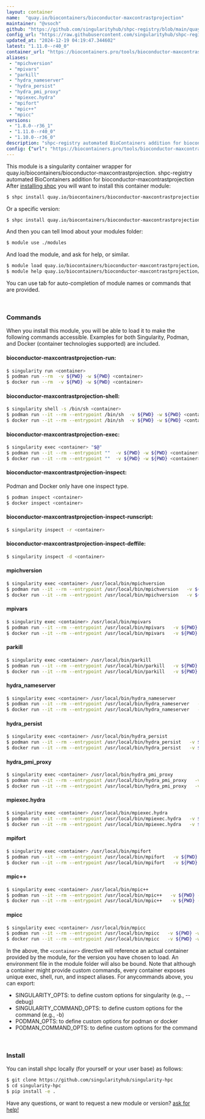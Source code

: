 ```yaml
---
layout: container
name:  "quay.io/biocontainers/bioconductor-maxcontrastprojection"
maintainer: "@vsoch"
github: "https://github.com/singularityhub/shpc-registry/blob/main/quay.io/biocontainers/bioconductor-maxcontrastprojection/container.yaml"
config_url: "https://raw.githubusercontent.com/singularityhub/shpc-registry/main/quay.io/biocontainers/bioconductor-maxcontrastprojection/container.yaml"
updated_at: "2024-12-19 04:19:47.344602"
latest: "1.11.0--r40_0"
container_url: "https://biocontainers.pro/tools/bioconductor-maxcontrastprojection"
aliases:
 - "mpichversion"
 - "mpivars"
 - "parkill"
 - "hydra_nameserver"
 - "hydra_persist"
 - "hydra_pmi_proxy"
 - "mpiexec.hydra"
 - "mpifort"
 - "mpic++"
 - "mpicc"
versions:
 - "1.8.0--r36_1"
 - "1.11.0--r40_0"
 - "1.10.0--r36_0"
description: "shpc-registry automated BioContainers addition for bioconductor-maxcontrastprojection"
config: {"url": "https://biocontainers.pro/tools/bioconductor-maxcontrastprojection", "maintainer": "@vsoch", "description": "shpc-registry automated BioContainers addition for bioconductor-maxcontrastprojection", "latest": {"1.11.0--r40_0": "sha256:9451ffc4db8e05c1ee2a6fca11805104a3400f69e2173b7a3e81ea615f2fff44"}, "tags": {"1.8.0--r36_1": "sha256:4d6f964efd92bdfa522aec1a0d5488b1661aeebe14d06a7e0cb9665bc6d4cc0b", "1.11.0--r40_0": "sha256:9451ffc4db8e05c1ee2a6fca11805104a3400f69e2173b7a3e81ea615f2fff44", "1.10.0--r36_0": "sha256:4979c84eed6c633d5b0d1bb426482d84b02672271bf7b60fd387dad1153deeb8"}, "docker": "quay.io/biocontainers/bioconductor-maxcontrastprojection", "aliases": {"mpichversion": "/usr/local/bin/mpichversion", "mpivars": "/usr/local/bin/mpivars", "parkill": "/usr/local/bin/parkill", "hydra_nameserver": "/usr/local/bin/hydra_nameserver", "hydra_persist": "/usr/local/bin/hydra_persist", "hydra_pmi_proxy": "/usr/local/bin/hydra_pmi_proxy", "mpiexec.hydra": "/usr/local/bin/mpiexec.hydra", "mpifort": "/usr/local/bin/mpifort", "mpic++": "/usr/local/bin/mpic++", "mpicc": "/usr/local/bin/mpicc"}}
---
```


This module is a singularity container wrapper for quay.io/biocontainers/bioconductor-maxcontrastprojection.
shpc-registry automated BioContainers addition for bioconductor-maxcontrastprojection
After [installing shpc](#install) you will want to install this container module:


```bash
$ shpc install quay.io/biocontainers/bioconductor-maxcontrastprojection
```

Or a specific version:

```bash
$ shpc install quay.io/biocontainers/bioconductor-maxcontrastprojection:1.11.0--r40_0
```

And then you can tell lmod about your modules folder:

```bash
$ module use ./modules
```

And load the module, and ask for help, or similar.

```bash
$ module load quay.io/biocontainers/bioconductor-maxcontrastprojection/1.11.0--r40_0
$ module help quay.io/biocontainers/bioconductor-maxcontrastprojection/1.11.0--r40_0
```

You can use tab for auto-completion of module names or commands that are provided.

<br>

### Commands

When you install this module, you will be able to load it to make the following commands accessible.
Examples for both Singularity, Podman, and Docker (container technologies supported) are included.

#### bioconductor-maxcontrastprojection-run:

```bash
$ singularity run <container>
$ podman run --rm  -v ${PWD} -w ${PWD} <container>
$ docker run --rm  -v ${PWD} -w ${PWD} <container>
```

#### bioconductor-maxcontrastprojection-shell:

```bash
$ singularity shell -s /bin/sh <container>
$ podman run --it --rm --entrypoint /bin/sh  -v ${PWD} -w ${PWD} <container>
$ docker run --it --rm --entrypoint /bin/sh  -v ${PWD} -w ${PWD} <container>
```

#### bioconductor-maxcontrastprojection-exec:

```bash
$ singularity exec <container> "$@"
$ podman run --it --rm --entrypoint ""  -v ${PWD} -w ${PWD} <container> "$@"
$ docker run --it --rm --entrypoint ""  -v ${PWD} -w ${PWD} <container> "$@"
```

#### bioconductor-maxcontrastprojection-inspect:

Podman and Docker only have one inspect type.

```bash
$ podman inspect <container>
$ docker inspect <container>
```

#### bioconductor-maxcontrastprojection-inspect-runscript:

```bash
$ singularity inspect -r <container>
```

#### bioconductor-maxcontrastprojection-inspect-deffile:

```bash
$ singularity inspect -d <container>
```


#### mpichversion

```bash
$ singularity exec <container> /usr/local/bin/mpichversion
$ podman run --it --rm --entrypoint /usr/local/bin/mpichversion   -v ${PWD} -w ${PWD} <container> -c " $@"
$ docker run --it --rm --entrypoint /usr/local/bin/mpichversion   -v ${PWD} -w ${PWD} <container> -c " $@"
```


#### mpivars

```bash
$ singularity exec <container> /usr/local/bin/mpivars
$ podman run --it --rm --entrypoint /usr/local/bin/mpivars   -v ${PWD} -w ${PWD} <container> -c " $@"
$ docker run --it --rm --entrypoint /usr/local/bin/mpivars   -v ${PWD} -w ${PWD} <container> -c " $@"
```


#### parkill

```bash
$ singularity exec <container> /usr/local/bin/parkill
$ podman run --it --rm --entrypoint /usr/local/bin/parkill   -v ${PWD} -w ${PWD} <container> -c " $@"
$ docker run --it --rm --entrypoint /usr/local/bin/parkill   -v ${PWD} -w ${PWD} <container> -c " $@"
```


#### hydra_nameserver

```bash
$ singularity exec <container> /usr/local/bin/hydra_nameserver
$ podman run --it --rm --entrypoint /usr/local/bin/hydra_nameserver   -v ${PWD} -w ${PWD} <container> -c " $@"
$ docker run --it --rm --entrypoint /usr/local/bin/hydra_nameserver   -v ${PWD} -w ${PWD} <container> -c " $@"
```


#### hydra_persist

```bash
$ singularity exec <container> /usr/local/bin/hydra_persist
$ podman run --it --rm --entrypoint /usr/local/bin/hydra_persist   -v ${PWD} -w ${PWD} <container> -c " $@"
$ docker run --it --rm --entrypoint /usr/local/bin/hydra_persist   -v ${PWD} -w ${PWD} <container> -c " $@"
```


#### hydra_pmi_proxy

```bash
$ singularity exec <container> /usr/local/bin/hydra_pmi_proxy
$ podman run --it --rm --entrypoint /usr/local/bin/hydra_pmi_proxy   -v ${PWD} -w ${PWD} <container> -c " $@"
$ docker run --it --rm --entrypoint /usr/local/bin/hydra_pmi_proxy   -v ${PWD} -w ${PWD} <container> -c " $@"
```


#### mpiexec.hydra

```bash
$ singularity exec <container> /usr/local/bin/mpiexec.hydra
$ podman run --it --rm --entrypoint /usr/local/bin/mpiexec.hydra   -v ${PWD} -w ${PWD} <container> -c " $@"
$ docker run --it --rm --entrypoint /usr/local/bin/mpiexec.hydra   -v ${PWD} -w ${PWD} <container> -c " $@"
```


#### mpifort

```bash
$ singularity exec <container> /usr/local/bin/mpifort
$ podman run --it --rm --entrypoint /usr/local/bin/mpifort   -v ${PWD} -w ${PWD} <container> -c " $@"
$ docker run --it --rm --entrypoint /usr/local/bin/mpifort   -v ${PWD} -w ${PWD} <container> -c " $@"
```


#### mpic++

```bash
$ singularity exec <container> /usr/local/bin/mpic++
$ podman run --it --rm --entrypoint /usr/local/bin/mpic++   -v ${PWD} -w ${PWD} <container> -c " $@"
$ docker run --it --rm --entrypoint /usr/local/bin/mpic++   -v ${PWD} -w ${PWD} <container> -c " $@"
```


#### mpicc

```bash
$ singularity exec <container> /usr/local/bin/mpicc
$ podman run --it --rm --entrypoint /usr/local/bin/mpicc   -v ${PWD} -w ${PWD} <container> -c " $@"
$ docker run --it --rm --entrypoint /usr/local/bin/mpicc   -v ${PWD} -w ${PWD} <container> -c " $@"
```



In the above, the `<container>` directive will reference an actual container provided
by the module, for the version you have chosen to load. An environment file in the
module folder will also be bound. Note that although a container
might provide custom commands, every container exposes unique exec, shell, run, and
inspect aliases. For anycommands above, you can export:

 - SINGULARITY_OPTS: to define custom options for singularity (e.g., --debug)
 - SINGULARITY_COMMAND_OPTS: to define custom options for the command (e.g., -b)
 - PODMAN_OPTS: to define custom options for podman or docker
 - PODMAN_COMMAND_OPTS: to define custom options for the command

<br>

### Install

You can install shpc locally (for yourself or your user base) as follows:

```bash
$ git clone https://github.com/singularityhub/singularity-hpc
$ cd singularity-hpc
$ pip install -e .
```

Have any questions, or want to request a new module or version? [ask for help!](https://github.com/singularityhub/singularity-hpc/issues)